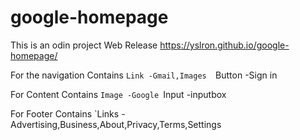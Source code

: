 # google-homepage
This is an odin project
Web Release
https://yslron.github.io/google-homepage/

For the navigation 
    Contains
       `Link -Gmail,Images 
       `Button -Sign in 

For Content
    Contains
        `Image -Google
        `Input -inputbox

For Footer
    Contains
        `Links -Advertising,Business,About,Privacy,Terms,Settings

